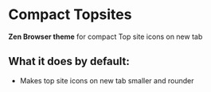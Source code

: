 
# Compact Topsites

**Zen Browser theme** for compact Top site icons on new tab

## What it does by default:

- Makes top site icons on new tab smaller and rounder
